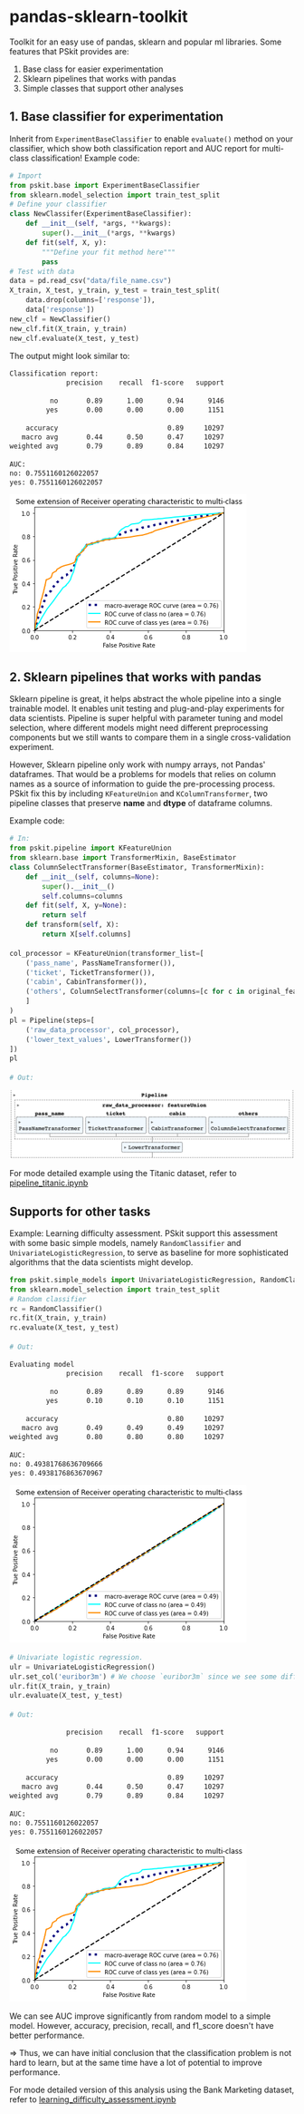 # pandas-sklearn-toolkit

Toolkit for an easy use of pandas, sklearn and popular ml libraries. Some features that PSkit provides are:
1. Base class for easier experimentation
2. Sklearn pipelines that works with pandas
3. Simple classes that support other analyses

## 1. Base classifier for experimentation

Inherit from `ExperimentBaseClassifier` to enable `evaluate()` method on your classifier, which show both classification report and AUC report for multi-class classification! Example code:

```python
# Import
from pskit.base import ExperimentBaseClassifier
from sklearn.model_selection import train_test_split
# Define your classifier
class NewClassifer(ExperimentBaseClassifier):
    def __init__(self, *args, **kwargs):
        super().__init__(*args, **kwargs)
    def fit(self, X, y):
        """Define your fit method here"""
        pass
# Test with data
data = pd.read_csv("data/file_name.csv")
X_train, X_test, y_train, y_test = train_test_split(
    data.drop(columns=['response']),
    data['response'])
new_clf = NewClassifier()
new_clf.fit(X_train, y_train)
new_clf.evaluate(X_test, y_test)
```

The output might look similar to:

```
Classification report:
              precision    recall  f1-score   support

          no       0.89      1.00      0.94      9146
         yes       0.00      0.00      0.00      1151

    accuracy                           0.89     10297
   macro avg       0.44      0.50      0.47     10297
weighted avg       0.79      0.89      0.84     10297

AUC: 
no: 0.7551160126022057
yes: 0.7551160126022057
```
![auc](notebooks/files/auc_chart_example.png)

## 2. Sklearn pipelines that works with pandas

Sklearn pipeline is great, it helps abstract the whole pipeline into a single trainable model. It enables unit testing and plug-and-play experiments for data scientists. Pipeline is super helpful with parameter tuning and model selection, where different models might need different preprocessing components but we still wants to compare them in a single cross-validation experiment.

However, Sklearn pipeline only work with numpy arrays, not Pandas' dataframes. That would be a problems for models that relies on column names as a source of information to guide the pre-processing process. PSkit fix this by including `KFeatureUnion` and `KColumnTransformer`, two pipeline classes that preserve **name** and **dtype** of dataframe columns.

Example code:

```python
# In:
from pskit.pipeline import KFeatureUnion
from sklearn.base import TransformerMixin, BaseEstimator
class ColumnSelectTransformer(BaseEstimator, TransformerMixin):
    def __init__(self, columns=None):
        super().__init__()
        self.columns=columns
    def fit(self, X, y=None):
        return self
    def transform(self, X):
        return X[self.columns]

col_processor = KFeatureUnion(transformer_list=[
    ('pass_name', PassNameTransformer()),
    ('ticket', TicketTransformer()),
    ('cabin', CabinTransformer()),
    ('others', ColumnSelectTransformer(columns=[c for c in original_features if c not in ('name', 'ticket', 'cabin')]))
    ]
)
pl = Pipeline(steps=[
    ('raw_data_processor', col_processor),
    ('lower_text_values', LowerTransformer())
])
pl

# Out:
```
![pipeline](notebooks/files/pipeline.jpg)

For mode detailed example using the Titanic dataset, refer to [pipeline_titanic.ipynb](notebooks/pipeline_titanic.ipynb)

## Supports for other tasks

Example: Learning difficulty assessment. PSkit support this assessment with some basic simple models, namely `RandomClassifier` and `UnivariateLogisticRegression`, to serve as baseline for more sophisticated algorithms that the data scientists might develop.

```python
from pskit.simple_models import UnivariateLogisticRegression, RandomClassifier
from sklearn.model_selection import train_test_split
# Random classifier
rc = RandomClassifier()
rc.fit(X_train, y_train)
rc.evaluate(X_test, y_test)

# Out:
```
```
Evaluating model
              precision    recall  f1-score   support

          no       0.89      0.89      0.89      9146
         yes       0.10      0.10      0.10      1151

    accuracy                           0.80     10297
   macro avg       0.49      0.49      0.49     10297
weighted avg       0.80      0.80      0.80     10297

AUC:
no: 0.49381768636709666
yes: 0.4938176863670967
```
![random_auc_chart](notebooks/files/random_auc_chart.png)

```python
# Univariate logistic regression. 
ulr = UnivariateLogisticRegression()
ulr.set_col('euribor3m') # We choose `euribor3m` since we see some difference in mean and median
ulr.fit(X_train, y_train)
ulr.evaluate(X_test, y_test)

# Out:
```
```
              precision    recall  f1-score   support

          no       0.89      1.00      0.94      9146
         yes       0.00      0.00      0.00      1151

    accuracy                           0.89     10297
   macro avg       0.44      0.50      0.47     10297
weighted avg       0.79      0.89      0.84     10297

AUC:
no: 0.7551160126022057
yes: 0.7551160126022057
```
![auc](notebooks/files/auc_chart_example.png)

We can see AUC improve significantly from random model to a simple model. However, accuracy, precision, recall, and f1_score doesn't have better performance. 

=> Thus, we can have initial conclusion that the classification problem is not hard to learn, but at the same time have a lot of potential to improve performance.

For mode detailed version of this analysis using the Bank Marketing dataset, refer to [learning_difficulty_assessment.ipynb](notebooks/learning_difficulty_assessment.ipynb)